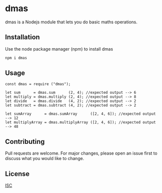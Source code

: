 # dmas

dmas is a Nodejs module that lets you do basic maths operations.

## Installation

Use the node package manager (npm) to install dmas

```bash
npm i dmas
```

## Usage

```
const dmas = require ("dmas");

let sum      = dmas.sum      (2, 4); //expected output --> 6
let multiply = dmas.multiply (2, 4); //expected output --> 8
let divide   = dmas.divide   (4, 2); //expected output --> 2
let subtract = dmas.subtract (4, 2); //expected output --> 2

let sumArray      = dmas.sumArray      ([2, 4, 6]); //expected output --> 12
let multiplyArray = dmas.multiplyArray ([2, 4, 6]); //expected output --> 48
```

## Contributing
Pull requests are welcome. For major changes, please open an issue first to discuss what you would like to change.


## License
[ISC](http://opensource.org/licenses/ISC)

